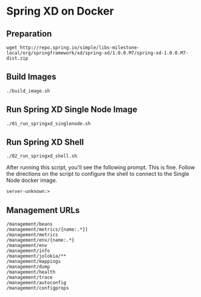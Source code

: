 # Spring XD on Docker

## Preparation 

```
wget http://repo.spring.io/simple/libs-milestone-local/org/springframework/xd/spring-xd/1.0.0.M7/spring-xd-1.0.0.M7-dist.zip
```

## Build Images

```
./build_image.sh
```

## Run Spring XD Single Node Image

```
./01_run_springxd_singlenode.sh
```

## Run Spring XD Shell

```
./02_run_springxd_shell.sh
```

After running this script, you'll see the following prompt. This is fine. Follow
the directions on the script to configure the shell to connect to the Single Node
docker image.

```
server-unknown:>
```

## Management URLs

```
/management/beans
/management/metrics/{name:.*}]
/management/metrics
/management/env/{name:.*}
/management/env
/management/info
/management/jolokia/**
/management/mappings
/management/dump
/management/health
/management/trace
/management/autoconfig
/management/configprops
```
